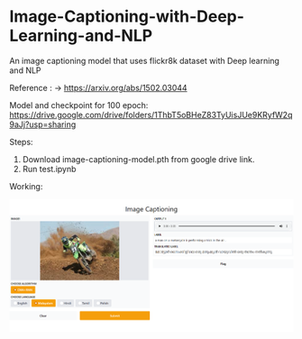 # Image-Captioning-with-Deep-Learning-and-NLP
An image captioning model that uses flickr8k dataset with Deep learning and NLP

Reference : -> https://arxiv.org/abs/1502.03044


Model and checkpoint for 100 epoch: https://drive.google.com/drive/folders/1ThbT5oBHeZ83TyUisJUe9KRyfW2q9aJj?usp=sharing

Steps:

1. Download image-captioning-model.pth from google drive link.
2. Run test.ipynb

Working:

![Gradio Running Image Captioning Code](gradio.png)
